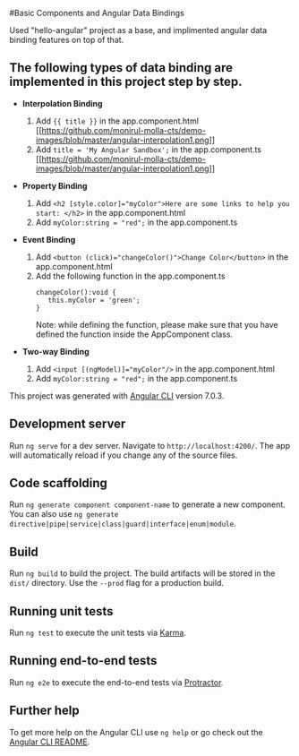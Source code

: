 #Basic Components and Angular Data Bindings

Used "hello-angular" project as a base, and implimented angular data binding features on top of that.  

## The following types of data binding are implemented in this project step by step.

- **Interpolation Binding**  
  1. Add ```{{ title }}``` in the app.component.html    
  [[https://github.com/monirul-molla-cts/demo-images/blob/master/angular-interpolation1.png]]
  2. Add ```title = 'My Angular Sandbox';``` in the app.component.ts  
  [[https://github.com/monirul-molla-cts/demo-images/blob/master/angular-interpolation1.png]]
  
- **Property Binding**  
  1. Add ```<h2 [style.color]="myColor">Here are some links to help you start: </h2>``` in the app.component.html   
  2. Add ```myColor:string = "red";``` in the app.component.ts
  
- **Event Binding**  
  1. Add ```<button (click)="changeColor()">Change Color</button>``` in the app.component.html   
  2. Add the following function in the app.component.ts
     ```
     changeColor():void {
        this.myColor = 'green';
     } 
     ```  
     Note: while defining the function, please make sure that you have defined the function inside the AppComponent class.    
     
- **Two-way Binding**  
  1. Add ```<input [(ngModel)]="myColor"/>``` in the app.component.html   
  2.  Add ```myColor:string = "red";``` in the app.component.ts
    


This project was generated with [Angular CLI](https://github.com/angular/angular-cli) version 7.0.3.

## Development server

Run `ng serve` for a dev server. Navigate to `http://localhost:4200/`. The app will automatically reload if you change any of the source files.

## Code scaffolding

Run `ng generate component component-name` to generate a new component. You can also use `ng generate directive|pipe|service|class|guard|interface|enum|module`.

## Build

Run `ng build` to build the project. The build artifacts will be stored in the `dist/` directory. Use the `--prod` flag for a production build.

## Running unit tests

Run `ng test` to execute the unit tests via [Karma](https://karma-runner.github.io).

## Running end-to-end tests

Run `ng e2e` to execute the end-to-end tests via [Protractor](http://www.protractortest.org/).

## Further help

To get more help on the Angular CLI use `ng help` or go check out the [Angular CLI README](https://github.com/angular/angular-cli/blob/master/README.md).
